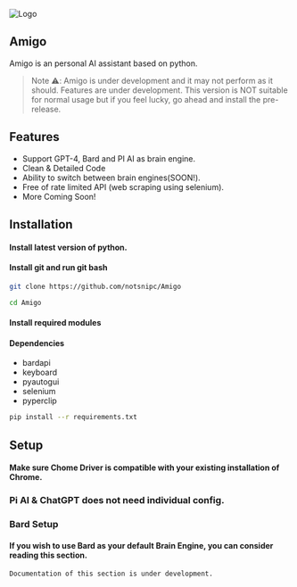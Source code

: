 ![Logo](https://gcdnb.pbrd.co/images/Z1OguR6qutyb.png?o=1)



## **Amigo**
Amigo is an personal AI assistant based on python.
> Note ⚠️: Amigo is under development and it may not perform as it should. Features are under development. This version is NOT suitable for normal usage but if you feel lucky, go ahead and install the pre-release.
## Features

- Support GPT-4, Bard and PI AI as brain engine.
- Clean & Detailed Code
- Ability to switch between brain engines(SOON!).
- Free of rate limited API (web scraping using selenium).
- More Coming Soon!

## Installation

#### Install latest version of python.



####  Install git and run git bash
```bash
git clone https://github.com/notsnipc/Amigo
```

```bash
cd Amigo
```


#### Install required modules


#### Dependencies
- bardapi
- keyboard
- pyautogui
- selenium
- pyperclip

```bash
pip install --r requirements.txt
```




    
## Setup

#### Make sure Chome Driver is compatible with your existing installation of Chrome.

### Pi AI & ChatGPT does not need individual config.

### Bard Setup

#### If you wish to use Bard as your default Brain Engine, you can consider reading this section.

```bash
Documentation of this section is under development.
```
